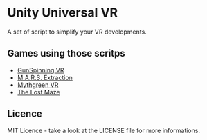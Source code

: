 # Unity Universal VR

A set of script to simplify your VR developments.

## Games using those scritps

- [GunSpinning VR](demonixis.itch.io/gunspinning-vr)
- [M.A.R.S. Extraction](demonixis.itch.io/mars-extraction)
- [Mythgreen VR](https://demonixis.itch.io/mythgreen-vr)
- [The Lost Maze](https://demonixis.itch.io/the-lost-maze)

## Licence
MIT Licence - take a look at the LICENSE file for more informations.

